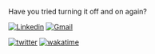 <p>Have you tried turning it off and on again?</p>

[![Linkedin](https://img.shields.io/badge/-LinkedIn-blue?style=flat&logo=Linkedin&logoColor=white)](https://www.linkedin.com/in/berkanaslan/)
[![Gmail](https://img.shields.io/badge/-Gmail-c14438?style=flat&logo=Gmail&logoColor=white)](mailto:aslnberkan@gmail.com)

[![twitter](https://img.shields.io/twitter/follow/asl_berkan?style=social)](https://twitter.com/asl_berkan)
[![wakatime](https://wakatime.com/badge/user/cae735a3-6c3c-4ca3-a930-1e408af605d7.svg)](https://wakatime.com/@cae735a3-6c3c-4ca3-a930-1e408af605d7)
